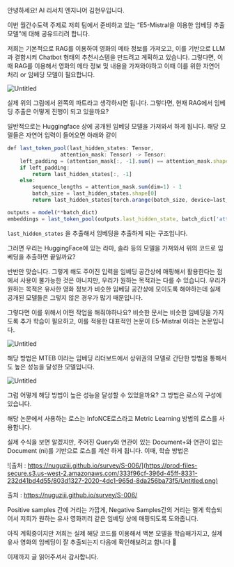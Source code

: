 안녕하세요! AI 리서치 엔지니어 김현우입니다. 

이번 월간수도렉 주제로 저희 팀에서 준비하고 있는 “E5-Mistral을 이용한 임베딩 추출 모델”에 대해 공유드리려 합니다. 

저희는 기본적으로 RAG를 이용하여 영화의 메타 정보를 가져오고, 이를 기반으로 LLM과 결합시켜 Chatbot 형태의 추천시스템을 만드려고 계획하고 있습니다. 그렇다면, 이때 RAG를 이용해서 영화의 메타 정보 및 내용을 가져와야하고 이때 이를 위한 자연어 처리 or 임베딩 모델이 필요합니다. 

![Untitled](https://prod-files-secure.s3.us-west-2.amazonaws.com/333f96cf-396d-45ff-8331-232d41bd4d55/110d08ed-20b8-4e81-9970-bdafc706d7d2/Untitled.png)

실제 위의 그림에서 왼쪽의 파트라고 생각하시면 됩니다. 그렇다면, 현재 RAG에서 임베딩 추출은 어떻게 진행이 되고 있을까요? 

일반적으로는 Huggingface 상에 공개된 임베딩 모델을 가져와서 하게 됩니다. 해당 모델들은 자연어 입력이 들어오면 아래와 같이 

```jsx
def last_token_pool(last_hidden_states: Tensor,
                 attention_mask: Tensor) -> Tensor:
    left_padding = (attention_mask[:, -1].sum() == attention_mask.shape[0])
    if left_padding:
        return last_hidden_states[:, -1]
    else:
        sequence_lengths = attention_mask.sum(dim=1) - 1
        batch_size = last_hidden_states.shape[0]
        return last_hidden_states[torch.arange(batch_size, device=last_hidden_states.device), sequence_lengths]

outputs = model(**batch_dict)
embeddings = last_token_pool(outputs.last_hidden_state, batch_dict['attention_mask'])
```

`last_hidden_states` 을 추출해서 임베딩을 추출하게 되는 구조입니다. 

그러면 우리는 HuggingFace에 있는 라마, 솔라 등의 모델을 가져와서 위의 코드로 임베딩을 추출하면 끝일까요? 

반반만 맞습니다. 그렇게 해도 주어진 입력을 임베딩 공간상에 매핑해서 활용한다는 점에서 사용이 불가능한 것은 아니지만, 우리가 원하는 목적과는 다를 수 있습니다. 우리가 원하는 목적은 유사한 영화 정보가 비슷한 임베딩 공간상에 모이도록 해야하는데 실제 공개된 모델들은 그렇지 않은 경우가 많기 때문입니다. 

그렇다면 이를 위해서 어떤 작업을 해줘야하나요? 비슷한 문서는 비슷한 임베딩을 가지도록 추가 학습이 필요하고, 이를 적용한 대표적인 논문이 E5-Mistral 이라는 논문입니다. 

 

![Untitled](https://prod-files-secure.s3.us-west-2.amazonaws.com/333f96cf-396d-45ff-8331-232d41bd4d55/99354cbc-5805-426c-a7bf-f77e5999bf7c/Untitled.png)

해당 방법은 MTEB 이라는 임베딩 리더보드에서 상위권의 모델로 간단한 방법을 통해서도 높은 성능을 달성한 모델입니다. 

![Untitled](https://prod-files-secure.s3.us-west-2.amazonaws.com/333f96cf-396d-45ff-8331-232d41bd4d55/5a885138-5144-453a-ab62-0a699f89af8f/Untitled.png)

그럼 어떻게 해당 방법이 높은 성능을 달성할 수 있었을까요? 그 방법은 로스의 구성에 있습니다. 

해당 논문에서 사용하는 로스는 InfoNCE로스라고 Metric Learning 방법의 로스를 사용합니다. 

실제 수식을 보면 알겠지만, 주어진 Query와 연관이 있는 Document+와 연관이 없는 Document (ni)를 기반으로 로스를 계산 하게 됩니다. 이때, 학습 방법은 

![출처 : https://nuguziii.github.io/survey/S-006/](https://prod-files-secure.s3.us-west-2.amazonaws.com/333f96cf-396d-45ff-8331-232d41bd4d55/803d1327-2020-4dc1-965d-8da256ba73f5/Untitled.png)

출처 : https://nuguziii.github.io/survey/S-006/

Positive samples 간에 거리는 가깝게, Negative Samples간의 거리는 멀게 학습되어서 저희가 원하는 유사 영화끼리 같은 임베딩 상에 매핑되도록 도와줍니다. 

아직 계획중이지만 저희는 실제 해당 코드를 이용해서 백본 모델을 학습해가지고, 실제 유사 영화의 임베딩이 잘 추출되는지 다음에 확인해보려고 합니다 🙂

이제까지 글 읽어주셔서 감사합니다. 